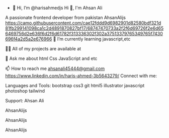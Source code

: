 - 👋 Hi, I’m @harisahmedjs
                                                                              Hi 👋, I'm Ahsan Ali
  
A passionate frontend developer from pakistan
AhsanAlijs
https://camo.githubusercontent.com/cae12fddd9d6982901d82580bdf321d81fb299141098ca1c2d4891870827bf17/68747470733a2f2f6d69726f2e6d656469756d2e636f6d2f6d61782f313336302f302a37513379765349765f7430696f4a2d5a2e676966
🌱 I’m currently learning javascript,etc

👨‍💻 All of my projects are available at

💬 Ask me about html Css JavaScript and etc

📫 How to reach me ahsanali45444@gmail.com
https://www.linkedin.com/in/haris-ahmed-3b5643279/
Connect with me:


Languages and Tools:
bootstrap css3 git html5 illustrator javascript photoshop tailwind

Support:
Ahsan Ali



AhsanAlijs

 AhsanAlijs

AhsanAlijs
